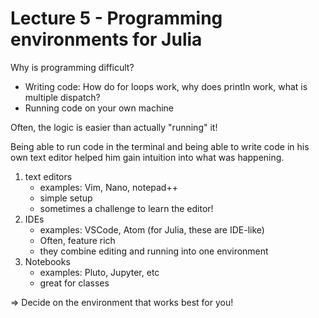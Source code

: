# Lecture 5 - Programming environments for Julia

Why is programming difficult?

- Writing code: How do for loops work, why does println work, what is multiple dispatch?
- Running code on your own machine

Often, the logic is easier than actually "running" it!

Being able to run code in the terminal and being able to write code in his own text editor helped him gain intuition into what was happening.

1. text editors
   - examples: Vim, Nano, notepad++
   - simple setup
   - sometimes a challenge to learn the editor!
2. IDEs
   - examples: VSCode, Atom (for Julia, these are IDE-like)
   - Often, feature rich
   - they combine editing and running into one environment
4. Notebooks
   - examples: Pluto, Jupyter, etc
   - great for classes

=> Decide on the environment that works best for you!
